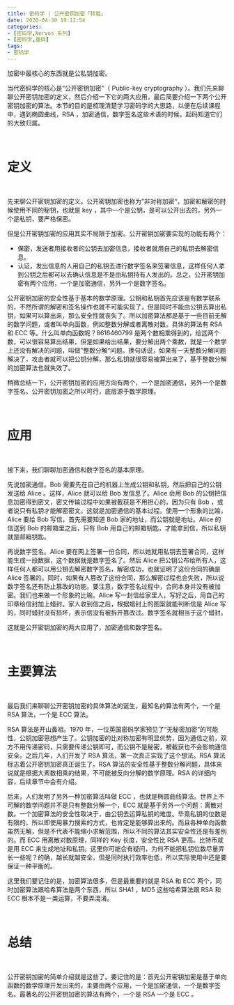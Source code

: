 ```yaml
---
title: 密码学 | 公开密钥加密「转载」
date: 2020-04-30 19:12:54
categories:
- [密码学,Nervos 系列]
- [密码学,基础]
tags:
- 密码学
---
```

加密中最核心的东西就是公私钥加密。

<!-- more -->

当代密码学的核心是“公开密钥加密”（ Public-key cryptography ）。我们先来聊聊公开密钥加密的定义，然后介绍一下它的两大应用，最后简要介绍一下两个公开密钥加密的算法。本节的目的是梳理清楚学习密码学的大思路，以便在后续课程中，遇到椭圆曲线，RSA ，加密通信，数字签名这些术语的时候，起码知道它们的大致归属。

<br/>

# 定义

<br/>

先来聊公开密钥加密的定义。公开密钥加密也称为”非对称加密“，加密和解密的时候使用不同的秘钥，也就是 key ，其中一个是公钥，是可以公开出去的，另外一个是私钥，要严格保密。

但是公开密钥加密的应用其实不局限于加密。公开密钥加密要实现的功能有两个：

- 保密，发送者用接收者的公钥去加密信息，接收者就用自己的私钥去解密信息。
- 认证，发出信息的人用自己的私钥去进行数字签名来签署信息，这样任何人拿到公钥之后都可以去确认信息是不是由私钥持有人发出的。总之，公开密钥加密有两个应用，一个是加密通信，另外一个是数字签名。

公开密钥加密的安全性基于基本的数学原理。公钥和私钥首先应该是有数学联系的，不然所谓的解密和签名操作也就不可能实现了，但是同时不能由公钥去算出私钥，如果可以算出来，那么安全性就丧失了。所以加密算法都是基于一些目前无解的数学问题，或者叫单向函数，例如整数分解或者离散对数。具体的算法有 RSA 和 ECC 等。什么叫单向函数呢？8616460799 是两个数相乘得到的，给这两个数，可以很容易算出结果，但是如果给出结果，要分解出两个乘数，就是一个数学上还没有解决的问题，叫做”整数分解“问题。换句话说，如果有一天整数分解问题解决了，攻击者就可以把公钥分解，那么私钥就很容易被算出来了，基于整数分解的加密算法也就失效了。

稍微总结一下，公开密钥加密的应用方向有两个，一个是加密通信，另外一个是数字签名。公开密钥加密之所以可行，底层源于数学原理。

<br/>

# 应用

<br/>

接下来，我们聊聊加密通信和数字签名的基本原理。

先说加密通信。Bob 需要先在自己的机器上生成公钥和私钥，然后把自己的公钥发送给 Alice 。这样，Alice 就可以给 Bob 发信息了。Alice 会用 Bob 的公钥把信息加密得到密文，密文传输过程中如果被截获是不用担心的，因为只有 Bob ，或者说只有私钥才能解密密文。这就是加密通信的基本过程。使用一个形象的比喻，Alice 要给 Bob 写信，首先需要知道 Bob 家的地址，而公钥就是地址。Alice 的信送到 Bob 的邮箱里之后，只有 Bob 用自己的邮箱钥匙，才能拿到信，所以私钥就是邮箱钥匙。

再说数字签名。Alice 要在网上签署一份合同，所以她就用私钥去签署合同，这样能生成一段数据，这个数据就是数字签名了。然后 Alice 把公钥公布给所有人，这样任何人都可以用公钥去解密数字签名，解密成功，也就证明了这份合同的确是 Alice 签署的。同时，如果有人篡改了这份合同，那么解密过程也会失败，所以说数字签名还有防止篡改的功能。要注意，数字签名过程中，合同本身并没有被加密。我们也来做一个形象的比喻。Alice 写一封信给家里人，写好之后，用自己的印章给信封加上蜡封。家人收到信之后，根据蜡封上的图案就能判断信是 Alice 写的，同时蜡封没有损坏，表示信没有被拆开篡改过。数字签名就相当于这个蜡封。

这就是公开密钥加密的两大应用了，加密通信和数字签名。

<br/>

# 主要算法

<br/>

最后我们来聊聊公开密钥加密的具体算法的诞生，最知名的算法有两个，一个是 RSA 算法，一个是 ECC 算法。

RSA 算法是开山鼻祖。1970 年，一位英国密码学家预见了“无秘密加密”的可能性，公钥加密思想产生了。公钥加密的比对称加密有明显优势，因为通信之前，双方不用传递密码，只需要传递公钥即可，而公钥不是秘密，被截获也不会影响通信安全。之后几年，人们开发了 RSA 算法，第一次真正实现了这个想法。RSA 算法标志着公开密钥加密真正诞生了。RSA 算法的安全性基于整数分解问题，具体来说就是根据大素数相乘的结果，不可能被反向分解的数学原理。RSA 的详细内容，后续章节中会有介绍。

后来，人们发明了另外一种加密算法叫做 ECC ，也就是椭圆曲线算法。世界上不可解的数学问题并不是只有整数分解一个，ECC 就是基于另外一个问题：离散对数。一个加密算法的安全性取决于，由公钥去运算私钥的难度。毕竟私钥的位数是有限的，所以即使用暴力搜索的方式，也肯定是能够算出来的。而且各种单向函数虽然无解，但是不代表不能缩小求解范围，所以不同的算法其实安全性还是有差别的。而 ECC 用离散对数原理，同样的 Key 长度，安全性比 RSA 更高。比特币就是用 ECC 来生成地址和私钥。这里你可能会有疑问，为何不能把私钥位数尽量弄长一些呢？的确，越长就越安全，但是同时执行效率也低，所以实际使用中还是要保证一种平衡的。

这里我们要记住的是，加密算法很多，但是最重要的就是 RSA 和 ECC 两个，同时加密算法跟哈希算法是两个东西，所以 SHA1 ，MD5 这些哈希算法跟 RSA 和 ECC 根本不是一类运算，不要弄混淆。

<br/>

# 总结

<br/>

公开密钥加密的简单介绍就是这些了。要记住的是：首先公开密钥加密是基于单向函数的数学原理开发出来的，主要由两个应用，一个是加密通信，一个是数字签名。最著名的公开密钥加密的算法有两个，一个是 RSA 一个是 ECC 。